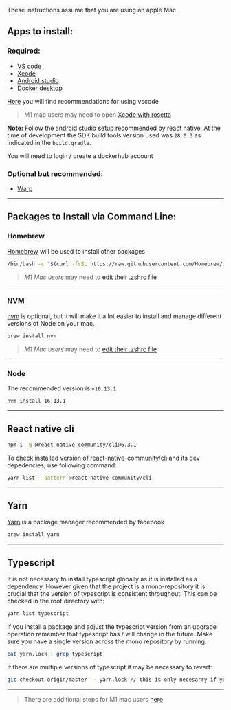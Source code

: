 These instructions assume that you are using an apple Mac.

## Apps to install:

### Required:

- [VS code](https://code.visualstudio.com/)
- [Xcode](https://developer.apple.com/xcode/)
- [Android studio](https://developer.android.com/studio)
- [Docker desktop](https://www.docker.com/products/docker-desktop/)

[Here](vscode.md) you will find recommendations for using vscode

> M1 mac users may need to open [Xcode with rosetta](./M1#Rosetta)

<strong>Note:</strong> Follow the android studio setup recommended by react native. At the time of development the SDK build tools version used was `28.0.3` as indicated in the `build.gradle`.

You will need to login / create a dockerhub account

### Optional but recommended:

- [Warp](https://www.warp.dev/)

---

## Packages to Install via Command Line:

### Homebrew

[Homebrew](https://docs.brew.sh/Installation) will be used to install other packages

```bash
/bin/bash -c "$(curl -fsSL https://raw.githubusercontent.com/Homebrew/install/HEAD/install.sh)"
```

> _M1 Mac users_ may need to [edit their .zshrc file](M1.md#Homebrew)

---

### NVM

[nvm](https://github.com/nvm-sh/nvm) is optional, but it will make it a lot easier to install and manage different versions of Node on your mac.

```bash
brew install nvm
```

> _M1 Mac users_ may need to [edit their .zshrc file](M1.md#nvm)

---

### Node

The recommended version is `v16.13.1`

```bash
nvm install 16.13.1
```

---

## React native cli

```bash
npm i -g @react-native-community/cli@6.3.1
```

To check installed version of react-native-community/cli and its dev depedencies, use following command:

```bash
yarn list --pattern @react-native-community/cli
```

---

## Yarn

[Yarn](https://yarnpkg.com/) is a package manager recommended by facebook

```bash
brew install yarn
```

---

## Typescript

It is not necessary to install typescript globally as it is installed as a dependency. However given that the project is a mono-repository it is crucial that the version of typescript is consistent throughout. This can be checked in the root directory with:

```bash
yarn list typescript
```

If you install a package and adjust the typescript version from an upgrade operation remember that typescript has / will change in the future. Make sure you have a single version across the mono repository by running:

```bash
cat yarn.lock | grep typescript
```

If there are multiple versions of typescript it may be necessary to revert:

```bash
git checkout origin/master -- yarn.lock // this is only necesarry if you have typescripting errors
```

---

> There are additional steps for M1 mac users [here](M1.md)
